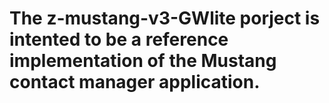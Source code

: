 # The z-mustang-v3-GWlite porject is intented to be a reference implementation of the Mustang contact manager application.